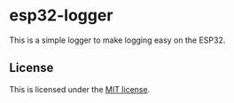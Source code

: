 # esp32-logger

This is a simple logger to make logging easy on the ESP32.

## License
This is licensed under the [MIT license](./LICENSE).
